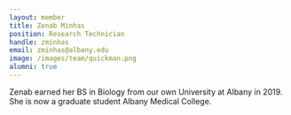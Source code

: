 ```yaml
---
layout: member
title: Zenab Minhas
position: Research Technician
handle: zminhas
email: zminhas@albany.edu
image: /images/team/quickman.png
alumni: true
---
```


Zenab earned her BS in Biology from our own University at Albany in 2019. She is now a graduate student Albany Medical College. 



